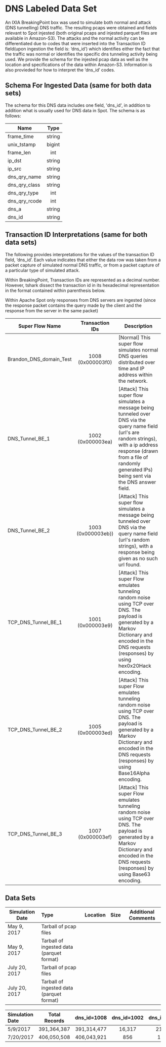 
# DNS Labeled Data Set

An IXIA BreakingPoint box was used to simulate both normal and attack (DNS tunnelling) DNS traffic. The resulting pcaps were obtained and fields relevant to Spot injested (both original pcaps and injested parquet files are available in Amazon-S3). The attacks and the normal activity can be differentiated due to codes that were inserted into the Transaction ID field(upon ingestion the field is: ‘dns_id’) which identifies either the fact that the traffic was normal or identifies the specific dns tunneling activity being used.  We provide the schema for the injested pcap data as well as the location and specifications of the data within Amazon-S3. Information is also provieded for how to interpret the ‘dns_id’ codes.



## Schema For Ingested Data (same for both data sets)

The schema for this DNS data includes one field, 'dns_id', in addition to   addition what is usually used for DNS data in Spot. The schema is as follows:


| Name         | Type      |
|--------------|:---------:|
| frame_time   | string    |
| unix_tstamp  | bigint    |
| frame_len    | int       |
| ip_dst       | string    |
| ip_src       | string    |
| dns_qry_name | string    |
| dns_qry_class| string    |
| dns_qry_type | int       |
| dns_qry_rcode| int       |
| dns_a        | string    |
| dns_id       | string    |

## Transaction ID Interpretations (same for both data sets)
The following provides interpretations for the values of the transaction ID field, ‘dns_id’. Each value indicates that either the data row was taken from a packet capture of simulated normal DNS traffic, or from a packet capture of a particular type of simulated attack.

Within BreakingPoint, Transaction IDs are represented as a decimal number. However, tshark dissect the transaction id in its hexadecimal representation in the format contained within parenthesis below.

Within Apache Spot only responses from DNS servers are ingested (since the response packet contains the query made by the client and the response from the server in the same packet)


| Super Flow Name           | Transaction IDs    | Description |
|---------------------------|:------------------:|-------------|
| Brandon_DNS_domain_Test   | 1008 (0x000003f0)  | [Normal] This super flow simulates normal DNS queries distributed over time and IP address within the network.|
| DNS_Tunnel_BE_1           | 1002 (0x000003ea)  | [Attack] This super flow simulates a message being tunneled over DNS via the query name field (url's are random strings), with a ip address response (drawn from a file of randomly generated IPs) being sent via the DNS answer field. |
| DNS_Tunnel_BE_2           | 1003 (0x000003eb})  | [Attack] This super flow simulates a message being tunneled over DNS via the query name field (url's random strings), with a response being given as no such url found. |
| TCP_DNS_Tunnel_BE_1       | 1001 (0x000003e9)  | [Attack] This super Flow emulates tunneling random noise using TCP over DNS. The payload is generated by a Markov Dictionary and encoded in the DNS requests (responses) by using hex0x20Hack encoding. |
| TCP_DNS_Tunnel_BE_2       | 1005 (0x000003ed)  | [Attack] This super Flow emulates tunneling random noise using TCP over DNS. The payload is generated by a Markov Dictionary and encoded in the DNS requests (responses) by using Base16Alpha encoding. |
| TCP_DNS_Tunnel_BE_3       | 1007 (0x000003ef)  | [Attack] This super Flow emulates tunneling random noise using TCP over DNS. The payload is generated by a Markov Dictionary and encoded in the DNS requests (responses) by using Base63 encoding. |

## Data Sets

| Simulation Date   | Type  | Location  | Size  | Additional Comments   |
|-------------------|:------|:---------:|:-----:|:---------------------:|
| May 9, 2017       | Tarball of pcap files | | | |
| May 9, 2017       | Tarball of ingested data (parquet format) | | | |
| July 20, 2017     | Tarball of pcap files | | | | 
| July 20, 2017     | Tarball of ingested data (parquet format) | | | |)



| Simulation Date  | Total Records  | dns_id=1008 | dns_id=1002 | dns_id=1003 | dns_id=1001 | dns_id=1005 | dns_id=1007 |
|:-----------------|:--------------:|:-----------:|:-----------:|:-----------:|:-----------:|:-----------:|:-----------:|
| 5/9/2017         | 391,364,387    | 391,314,477 | 16,317      | 21,666      | 4,156       | 2,743       | 5, 028      |
| 7/20/2017        | 406,050,508    | 406,043,921 | 856         | 1,269       | 1,167       | 1,694       | 1,601       |



